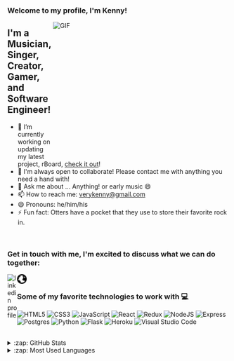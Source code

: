 ### Welcome to my profile, I'm Kenny!

<img align="right" alt="GIF" src="https://i.pinimg.com/originals/e4/26/70/e426702edf874b181aced1e2fa5c6cde.gif" width="400" height="300">

## I'm a Musician, Singer, Creator, Gamer, and Software Engineer!
- 🔭 I’m currently working on updating my latest project, rBoard, [check it out](https://github.com/verykenny/r-board)!
- 👯 I'm always open to collaborate! Please contact me with anything you need a hand with!
- 💬 Ask me about ... Anything! or early music 😄 
- 📫 How to reach me: verykenny@gmail.com
- 😄 Pronouns: he/him/his
- ⚡ Fun fact: Otters have a pocket that they use to store their favorite rock in.

<br />


### Get in touch with me, I'm excited to discuss what we can do together:
[<img align="left" alt="linkedin profile" width="22px" src="https://cdn.jsdelivr.net/npm/simple-icons@v3/icons/linkedin.svg" />][linkedin]
[<img align="left" alt="profile" width="22px" src="https://raw.githubusercontent.com/iconic/open-iconic/master/svg/globe.svg" />][website]
<br />


### Some of my favorite technologies to work with 💻

![HTML5](https://img.shields.io/badge/html5-%23E34F26.svg?&style=for-the-badge&logo=html5&logoColor=white)
<img alt="CSS3" src="https://img.shields.io/badge/css3-%231572B6.svg?&style=for-the-badge&logo=css3&logoColor=white"/>
<img alt="JavaScript" src="https://img.shields.io/badge/javascript-%23323330.svg?&style=for-the-badge&logo=javascript&logoColor=%23F7DF1E"/>
<img alt="React" src="https://img.shields.io/badge/react-%2320232a.svg?&style=for-the-badge&logo=react&logoColor=%2361DAFB"/>
<img alt="Redux" src="https://img.shields.io/badge/redux-%23593d88.svg?&style=for-the-badge&logo=redux&logoColor=white"/>
<img alt="NodeJS" src="https://img.shields.io/badge/node.js-%2343853D.svg?&style=for-the-badge&logo=node.js&logoColor=white"/>
![Express](https://img.shields.io/badge/Express.js-000000?style=for-the-badge&logo=express&logoColor=white)
<img alt="Postgres" src ="https://img.shields.io/badge/postgres-%23316192.svg?&style=for-the-badge&logo=postgresql&logoColor=white"/>
<img alt="Python" src="https://img.shields.io/badge/python-%2314354C.svg?&style=for-the-badge&logo=python&logoColor=white"/>
<img alt="Flask" src="https://img.shields.io/badge/flask-%23000.svg?&style=for-the-badge&logo=flask&logoColor=white"/>
<img alt="Heroku" src="https://img.shields.io/badge/heroku-%23430098.svg?&style=for-the-badge&logo=heroku&logoColor=white"/>
<img alt="Visual Studio Code" src="https://img.shields.io/badge/VisualStudioCode-0078d7.svg?&style=for-the-badge&logo=visual-studio-code&logoColor=white"/>

<br />

<details>
  <summary>:zap: GitHub Stats</summary>

  <img alt="Stats" width="600px" height="200px" src="https://github-readme-stats.vercel.app/api?username=verykenny&&show_icons=true&theme=gruvbox">

</details>
<details>
  <summary>:zap: Most Used Languages</summary>

  <img alt="Kenny's GitHub Top Languages" src="https://github-readme-stats.vercel.app/api/top-langs/?username=verykenny" />

</details>

<br />

[website]:https://kennethdonahue.com/
[linkedin]: https://www.linkedin.com/in/kenneth-donahue/
